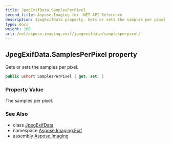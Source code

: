 ```yaml
---
title: JpegExifData.SamplesPerPixel
second_title: Aspose.Imaging for .NET API Reference
description: JpegExifData property. Gets or sets the samples per pixel
type: docs
weight: 160
url: /net/aspose.imaging.exif/jpegexifdata/samplesperpixel/
---
```

## JpegExifData.SamplesPerPixel property

Gets or sets the samples per pixel.

```csharp
public ushort SamplesPerPixel { get; set; }
```

### Property Value

The samples per pixel.

### See Also

* class [JpegExifData](../)
* namespace [Aspose.Imaging.Exif](../../jpegexifdata/)
* assembly [Aspose.Imaging](../../../)


